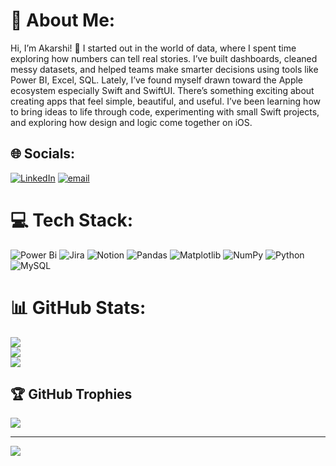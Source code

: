 # 💫 About Me:
Hi, I’m Akarshi! 👋
I started out in the world of data, where I spent time exploring how numbers can tell real stories. I’ve built dashboards, cleaned messy datasets, and helped teams make smarter decisions using tools like Power BI, Excel, SQL.
Lately, I’ve found myself drawn toward the Apple ecosystem especially Swift and SwiftUI. There’s something exciting about creating apps that feel simple, beautiful, and useful. I’ve been learning how to bring ideas to life through code, experimenting with small Swift projects, and exploring how design and logic come together on iOS.


## 🌐 Socials:
[![LinkedIn](https://img.shields.io/badge/LinkedIn-%230077B5.svg?logo=linkedin&logoColor=white)](https://linkedin.com/in/https://www.linkedin.com/in/akarshi-rajput/) [![email](https://img.shields.io/badge/Email-D14836?logo=gmail&logoColor=white)](mailto:akarshirajput123@gmail.com) 

# 💻 Tech Stack:
![Power Bi](https://img.shields.io/badge/power_bi-F2C811?style=for-the-badge&logo=powerbi&logoColor=black) ![Jira](https://img.shields.io/badge/jira-%230A0FFF.svg?style=for-the-badge&logo=jira&logoColor=white) ![Notion](https://img.shields.io/badge/Notion-%23000000.svg?style=for-the-badge&logo=notion&logoColor=white) ![Pandas](https://img.shields.io/badge/pandas-%23150458.svg?style=for-the-badge&logo=pandas&logoColor=white) ![Matplotlib](https://img.shields.io/badge/Matplotlib-%23ffffff.svg?style=for-the-badge&logo=Matplotlib&logoColor=black) ![NumPy](https://img.shields.io/badge/numpy-%23013243.svg?style=for-the-badge&logo=numpy&logoColor=white) ![Python](https://img.shields.io/badge/python-3670A0?style=for-the-badge&logo=python&logoColor=ffdd54) ![MySQL](https://img.shields.io/badge/mysql-4479A1.svg?style=for-the-badge&logo=mysql&logoColor=white)
# 📊 GitHub Stats:
![](https://github-readme-stats.vercel.app/api?username=AkarshiR&theme=dark&hide_border=false&include_all_commits=false&count_private=false)<br/>
![](https://nirzak-streak-stats.vercel.app/?user=AkarshiR&theme=dark&hide_border=false)<br/>
![](https://github-readme-stats.vercel.app/api/top-langs/?username=AkarshiR&theme=dark&hide_border=false&include_all_commits=false&count_private=false&layout=compact)

## 🏆 GitHub Trophies
![](https://github-profile-trophy.vercel.app/?username=AkarshiR&theme=radical&no-frame=false&no-bg=true&margin-w=4)

---
[![](https://visitcount.itsvg.in/api?id=AkarshiR&icon=0&color=0)](https://visitcount.itsvg.in)

<!-- Proudly created with GPRM ( https://gprm.itsvg.in ) -->
